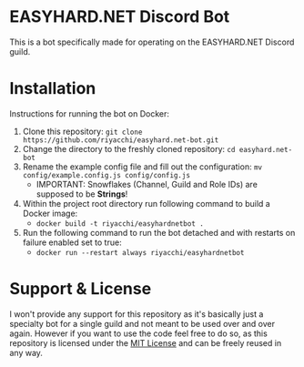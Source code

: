# EASYHARD.NET Discord Bot
This is a bot specifically made for operating on the EASYHARD.NET Discord guild. 

# Installation
Instructions for running the bot on Docker:
1. Clone this repository: `git clone https://github.com/riyacchi/easyhard.net-bot.git`
2. Change the directory to the freshly cloned repository: `cd easyhard.net-bot`
3. Rename the example config file and fill out the configuration: `mv config/example.config.js config/config.js`
    - IMPORTANT: Snowflakes (Channel, Guild and Role IDs) are supposed to be **Strings**!
4. Within the project root directory run following command to build a Docker image:
    - `docker build -t riyacchi/easyhardnetbot .`
5. Run the following command to run the bot detached and with restarts on failure enabled set to true:
    - `docker run --restart always riyacchi/easyhardnetbot`

# Support & License
I won't provide any support for this repository as it's basically just a specialty bot for a single guild and not meant to be used over and over again. However if you want to use the code feel free to do so, as this repository is licensed under the [MIT License](https://opensource.org/licenses/MIT) and can be freely reused in any way.